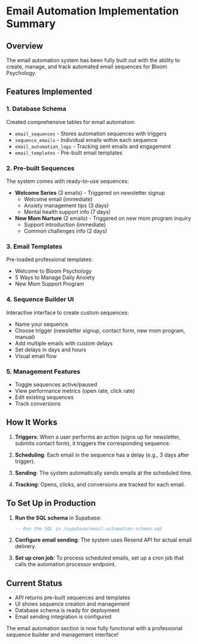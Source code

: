 # Email Automation Implementation Summary

## Overview
The email automation system has been fully built out with the ability to create, manage, and track automated email sequences for Bloom Psychology.

## Features Implemented

### 1. Database Schema
Created comprehensive tables for email automation:
- `email_sequences` - Stores automation sequences with triggers
- `sequence_emails` - Individual emails within each sequence
- `email_automation_logs` - Tracking sent emails and engagement
- `email_templates` - Pre-built email templates

### 2. Pre-built Sequences
The system comes with ready-to-use sequences:
- **Welcome Series** (3 emails) - Triggered on newsletter signup
  - Welcome email (immediate)
  - Anxiety management tips (3 days)
  - Mental health support info (7 days)
- **New Mom Nurture** (2 emails) - Triggered on new mom program inquiry
  - Support introduction (immediate)
  - Common challenges info (2 days)

### 3. Email Templates
Pre-loaded professional templates:
- Welcome to Bloom Psychology
- 5 Ways to Manage Daily Anxiety
- New Mom Support Program

### 4. Sequence Builder UI
Interactive interface to create custom sequences:
- Name your sequence
- Choose trigger (newsletter signup, contact form, new mom program, manual)
- Add multiple emails with custom delays
- Set delays in days and hours
- Visual email flow

### 5. Management Features
- Toggle sequences active/paused
- View performance metrics (open rate, click rate)
- Edit existing sequences
- Track conversions

## How It Works

1. **Triggers**: When a user performs an action (signs up for newsletter, submits contact form), it triggers the corresponding sequence.

2. **Scheduling**: Each email in the sequence has a delay (e.g., 3 days after trigger).

3. **Sending**: The system automatically sends emails at the scheduled time.

4. **Tracking**: Opens, clicks, and conversions are tracked for each email.

## To Set Up in Production

1. **Run the SQL schema** in Supabase:
   ```sql
   -- Run the SQL in /supabase/email-automation-schema.sql
   ```

2. **Configure email sending**: The system uses Resend API for actual email delivery.

3. **Set up cron job**: To process scheduled emails, set up a cron job that calls the automation processor endpoint.

## Current Status
- API returns pre-built sequences and templates
- UI shows sequence creation and management
- Database schema is ready for deployment
- Email sending integration is configured

The email automation section is now fully functional with a professional sequence builder and management interface!
